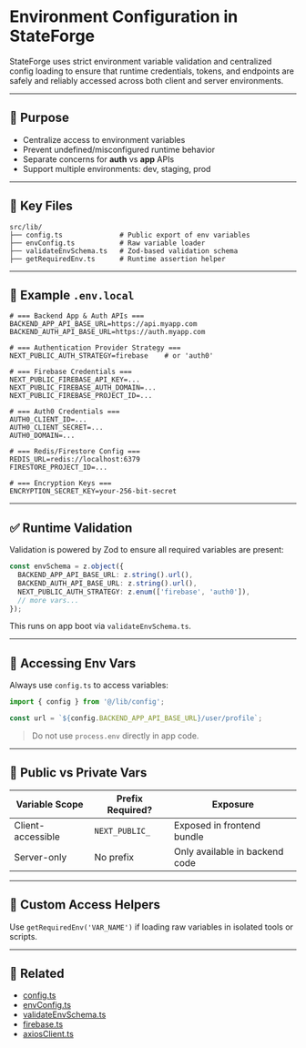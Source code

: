 
# Environment Configuration in StateForge

StateForge uses strict environment variable validation and centralized config loading to ensure that runtime credentials, tokens, and endpoints are safely and reliably accessed across both client and server environments.

---

## 🎯 Purpose

- Centralize access to environment variables
- Prevent undefined/misconfigured runtime behavior
- Separate concerns for **auth** vs **app** APIs
- Support multiple environments: dev, staging, prod

---

## 📁 Key Files

```
src/lib/
├── config.ts              # Public export of env variables
├── envConfig.ts           # Raw variable loader
├── validateEnvSchema.ts   # Zod-based validation schema
├── getRequiredEnv.ts      # Runtime assertion helper
```

---

## 📄 Example `.env.local`

```env
# === Backend App & Auth APIs ===
BACKEND_APP_API_BASE_URL=https://api.myapp.com
BACKEND_AUTH_API_BASE_URL=https://auth.myapp.com

# === Authentication Provider Strategy ===
NEXT_PUBLIC_AUTH_STRATEGY=firebase    # or 'auth0'

# === Firebase Credentials ===
NEXT_PUBLIC_FIREBASE_API_KEY=...
NEXT_PUBLIC_FIREBASE_AUTH_DOMAIN=...
NEXT_PUBLIC_FIREBASE_PROJECT_ID=...

# === Auth0 Credentials ===
AUTH0_CLIENT_ID=...
AUTH0_CLIENT_SECRET=...
AUTH0_DOMAIN=...

# === Redis/Firestore Config ===
REDIS_URL=redis://localhost:6379
FIRESTORE_PROJECT_ID=...

# === Encryption Keys ===
ENCRYPTION_SECRET_KEY=your-256-bit-secret
```

---

## ✅ Runtime Validation

Validation is powered by Zod to ensure all required variables are present:

```ts
const envSchema = z.object({
  BACKEND_APP_API_BASE_URL: z.string().url(),
  BACKEND_AUTH_API_BASE_URL: z.string().url(),
  NEXT_PUBLIC_AUTH_STRATEGY: z.enum(['firebase', 'auth0']),
  // more vars...
});
```

This runs on app boot via `validateEnvSchema.ts`.

---

## 🧠 Accessing Env Vars

Always use `config.ts` to access variables:

```ts
import { config } from '@/lib/config';

const url = `${config.BACKEND_APP_API_BASE_URL}/user/profile`;
```

> Do not use `process.env` directly in app code.

---

## 🔐 Public vs Private Vars

| Variable Scope         | Prefix Required?        | Exposure                         |
|------------------------|-------------------------|----------------------------------|
| Client-accessible      | `NEXT_PUBLIC_`           | Exposed in frontend bundle       |
| Server-only            | No prefix                | Only available in backend code   |

---

## 🔧 Custom Access Helpers

Use `getRequiredEnv('VAR_NAME')` if loading raw variables in isolated tools or scripts.

---

## 🔗 Related

- [config.ts](../lib/config.ts)
- [envConfig.ts](../lib/envConfig.ts)
- [validateEnvSchema.ts](../lib/validateEnvSchema.ts)
- [firebase.ts](../lib/firebase.ts)
- [axiosClient.ts](../lib/axiosClient.ts)
